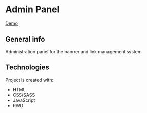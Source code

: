 # Admin Panel

[Demo](https://gombroo.github.io/admin-panel/)

## General info

Administration panel for the banner and link management system

## Technologies

Project is created with:

- HTML
- CSS/SASS
- JavaScript
- RWD
